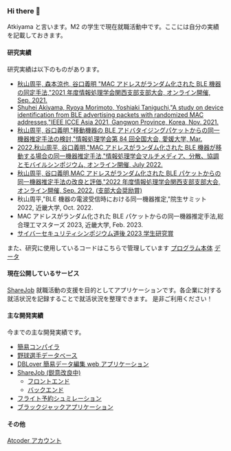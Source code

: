 ### Hi there 👋

Atkiyama と言います。M2 の学生で現在就職活動中です。ここには自分の実績を記載しておきます。

#### 研究実績

研究実績は以下のものがあります。

- [秋山周平, 森本涼也, 谷口義明 "MAC アドレスがランダム化された BLE 機器の同定手法,"2021 年度情報処理学会関西支部支部大会, オンライン開催, Sep. 2021.](https://ipsj.ixsq.nii.ac.jp/ej/?action=pages_view_main&active_action=repository_view_main_item_detail&item_id=213751&item_no=1&page_id=13&block_id=8)
- [Shuhei Akiyama, Ryoya Morimoto, Yoshiaki Taniguchi,"A study on device identification from BLE advertising packets with randomized MAC addresses,"IEEE ICCE Asia 2021, Gangwon Province, Korea, Nov. 2021.](https://ieeexplore.ieee.org/abstract/document/9641870)
- [秋山周平, 谷口義明,"移動機器の BLE アドバタイジングパケットからの同一機器推定手法の検討,"情報処理学会第 84 回全国大会, 愛媛大学, Mar. ](https://ipsj.ixsq.nii.ac.jp/ej/?action=pages_view_main&active_action=repository_view_main_item_detail&item_id=221390&item_no=1&page_id=13&block_id=8)
- [2022.秋山周平, 谷口義明,"MAC アドレスがランダム化された BLE 機器が移動する場合の同一機器推定手法,"情報処理学会マルチメディア、分散、協調とモバイルシンポジウム, オンライン開催, July 2022.](https://ipsj.ixsq.nii.ac.jp/ej/index.php?active_action=repository_view_main_item_detail&page_id=13&block_id=8&item_id=219780&item_no=1)
- [秋山周平, 谷口義明,MAC アドレスがランダム化された BLE パケットからの同一機器推定手法の改良と評価,"2022 年度情報処理学会関西支部支部大会, オンライン開催, Sep. 2022.](https://ipsj.ixsq.nii.ac.jp/ej/?action=pages_view_main&active_action=repository_view_main_item_detail&item_id=224102&item_no=1&page_id=13&block_id=8) [(支部大会奨励賞)](https://www.kindai.ac.jp/informatics/news/research/2022/09/036707.html)
- 秋山周平,"BLE 機器の電波受信時における同一機器推定,"院生サミット 2022, 近畿大学, Oct. 2022.
- MAC アドレスがランダム化された BLE パケットからの同一機器推定手法,総合理工マスターズ 2023, 近畿大学, Feb. 2023.
- [サイバーセキュリティシンポジウム道後 2023 学生研究賞](https://www.sec-dogo.jp/student/)

また、研究に使用しているコードはこちらで管理しています
[プログラム本体](https://github.com/Atkiyama/IdentifyMacAddress)
[データ](https://github.com/Atkiyama/data)

#### 現在公開しているサービス

[ShareJob](https://sharejob.netlify.app/)
就職活動の支援を目的としてアプリケーションです。各企業に対する就活状況を記録することで就活状況を整理できます。
是非ご利用ください！

#### 主な開発実績

今までの主な開発実績です。

- [簡易コンパイラ](https://github.com/Atkiyama/javacc)
- [野球選手データベース](https://github.com/Atkiyama/baseball)
- [DBLover 簡易データ編集 web アプリケーション](https://github.com/Atkiyama/isp2)
- [ShareJob (鋭意改良中)](https://github.com/Atkiyama/ShareJob)
  - [フロントエンド](https://github.com/Atkiyama/ShareJob-frontend.git)
  - [バックエンド](https://github.com/Atkiyama/ShareJob-backend.git)
- [フライト予約シュミレーション](https://github.com/Atkiyama/BuggyFlight)
- [ブラックジャックアプリケーション](https://github.com/Atkiyama/BJ2019)

#### その他

[Atcoder アカウント](https://atcoder.jp/users/Atkiyama)
